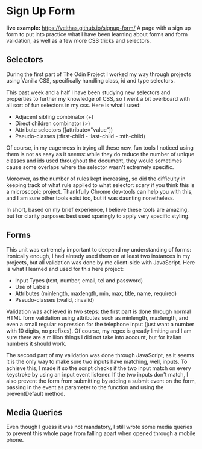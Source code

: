 # Sign Up Form
**live example:** https://velthas.github.io/signup-form/
A page with a sign up form to put into practice what I have been learning about forms and form validation, as well as a few more CSS tricks and selectors.

## Selectors
<p>During the first part of The Odin Project I worked my way through projects using Vanilla CSS, specifically handling class, id and type selectors.</p>
<p>This past week and a half I have been studying new selectors and properties to further my knowledge of CSS, so I went a bit overboard with all sort of fun selectors in my css. Here is what I used:</p>

+ Adjacent sibling combinator (+)
+ Direct children combinator (>)
+ Attribute selectors ([attribute="value"])
+ Pseudo-classes (:first-child - :last-child - :nth-child)

<p>Of course, in my eagerness in trying all these new, fun tools I noticed using them is not as easy as it seems: while they do reduce the number of unique classes and ids used throughout the document, they would sometimes cause some overlaps where the selector wasn't extremely specific. </p>
<p>Moreover, as the number of rules kept increasing, so did the difficulty in keeping track of what rule applied to what selector: scary if you think this is a microscopic project. Thankfully Chrome dev-tools can help you with this, and I am sure other tools exist too, but it was daunting nonetheless.</p>
<p>In short, based on my brief experience, I believe these tools are amazing, but for clarity purposes best used sparingly to apply very specific styling.</p>

## Forms
<p>This unit was extremely important to deepend my understanding of forms: ironically enough, I had already used them on at least two instances in my projects, but all validation was done by me client-side with JavaScript. Here is what I learned and used for this here project:</p>

+ Input Types (text, number, email, tel and password)
+ Use of Labels
+ Attributes (minlength, maxlength, min, max, title, name, required)
+ Pseudo-classes (:valid, :invalid)

<p>Validation was achieved in two steps: the first part is done through normal HTML form validation using attributes such as minlength, maxlength, and even a small regular expression for the telephone input (just want a number with 10 digits, no prefixes). Of course, my regex is greatly limiting and I am sure there are a million things I did not take into account, but for Italian numbers it should work. </p>
<p>The second part of my validation was done through JavaScript, as it seems it is the only way to make sure two inputs have matching, well, inputs. To achieve this, I made it so the script checks if the two input match on every keystroke by using an input event listener. If the two inputs don't match, I also prevent the form from submitting by adding a submit event on the form, passing in the event as parameter to the function and using the preventDefault method.</p>

## Media Queries
<p>Even though I guess it was not mandatory, I still wrote some media queries to prevent this whole page from falling apart when opened through a mobile phone.</p>




